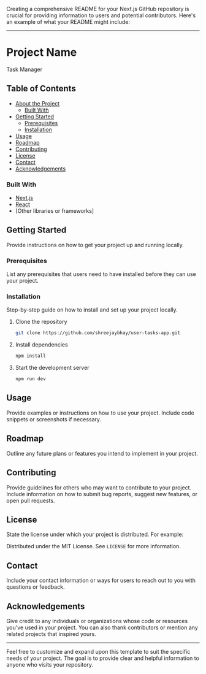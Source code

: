 Creating a comprehensive README for your Next.js GitHub repository is crucial for providing information to users and potential contributors. Here's an example of what your README might include:

---

# Project Name

Task Manager

## Table of Contents

- [About the Project](#about-the-project)
  - [Built With](#built-with)
- [Getting Started](#getting-started)
  - [Prerequisites](#prerequisites)
  - [Installation](#installation)
- [Usage](#usage)
- [Roadmap](#roadmap)
- [Contributing](#contributing)
- [License](#license)
- [Contact](#contact)
- [Acknowledgements](#acknowledgements)


### Built With

- [Next.js](https://nextjs.org/)
- [React](https://reactjs.org/)
- [Other libraries or frameworks]

## Getting Started

Provide instructions on how to get your project up and running locally.

### Prerequisites

List any prerequisites that users need to have installed before they can use your project.

### Installation

Step-by-step guide on how to install and set up your project locally.

1. Clone the repository
   ```sh
   git clone https://github.com/shreejaybhay/user-tasks-app.git
   ```
2. Install dependencies
   ```sh
   npm install
   ```
3. Start the development server
   ```sh
   npm run dev
   ```

## Usage

Provide examples or instructions on how to use your project. Include code snippets or screenshots if necessary.

## Roadmap

Outline any future plans or features you intend to implement in your project.

## Contributing

Provide guidelines for others who may want to contribute to your project. Include information on how to submit bug reports, suggest new features, or open pull requests.

## License

State the license under which your project is distributed. For example:

Distributed under the MIT License. See `LICENSE` for more information.

## Contact

Include your contact information or ways for users to reach out to you with questions or feedback.

## Acknowledgements

Give credit to any individuals or organizations whose code or resources you've used in your project. You can also thank contributors or mention any related projects that inspired yours.

---

Feel free to customize and expand upon this template to suit the specific needs of your project. The goal is to provide clear and helpful information to anyone who visits your repository.